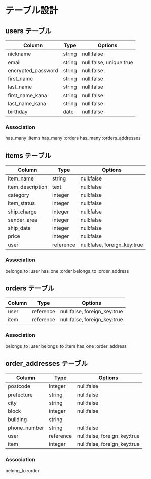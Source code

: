 # テーブル設計


## users テーブル

|Column              |Type    |Options                  |
|--------------------|--------|-------------------------|
| nickname           | string | null:false              |
| email              | string | null:false, unique:true |
| encrypted_password | string | null:false              |
| first_name         | string | null:false              |
| last_name          | string | null:false              |
| first_name_kana    | string | null:false              |
| last_name_kana     | string | null:false              |
| birthday           | date   | null:false              |


### Association
has_many :items
has_many :orders
has_many :orders_addresses

## items テーブル

|Column              |Type       |Options                       |
|--------------------|-----------|------------------------------|
| item_name          | string    | null:false                   |
| item_description   | text      | null:false                   |
| category           | integer   | null:false                   |
| item_status        | integer   | null:false                   |
| ship_charge        | integer   | null:false                   |
| sender_area        | integer   | null:false                   |
| ship_date          | integer   | null:false                   |
| price              | integer   | null:false                   |
| user               | reference | null:false, foreign_key:true |

### Association
belongs_to :user
has_one :order
belongs_to :order_address

## orders テーブル

|Column|Type       |Options                       |
|------|-----------|------------------------------|
| user | reference | null:false, foreign_key:true |
| item | reference | null:false, foreign_key:true |

### Association
belongs_to :user
belongs_to :item
has_one :order_address

## order_addresses テーブル

|Column              |Type       |Options                       |
|--------------------|-----------|------------------------------|
| postcode           | integer   | null:false                   |
| prefecture         | string    | null:false                   |
| city               | string    | null:false                   |
| block              | integer   | null:false                   |
| building           | string    |                              |
| phone_number       | string    | null:false                   |
| user               | reference | null:false, foreign_key:true |
| item               | integer   | null:false, foreign_key:true |

### Association
belong_to :order